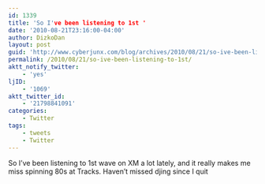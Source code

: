 ```yaml
---
id: 1339
title: 'So I've been listening to 1st '
date: '2010-08-21T23:16:00-04:00'
author: DizkoDan
layout: post
guid: 'http://www.cyberjunx.com/blog/archives/2010/08/21/so-ive-been-listening-to-1st/'
permalink: /2010/08/21/so-ive-been-listening-to-1st/
aktt_notify_twitter:
    - 'yes'
ljID:
    - '1069'
aktt_twitter_id:
    - '21798841091'
categories:
    - Twitter
tags:
    - tweets
    - Twitter
---
```


So I’ve been listening to 1st wave on XM a lot lately, and it really makes me miss spinning 80s at Tracks. Haven’t missed djing since I quit